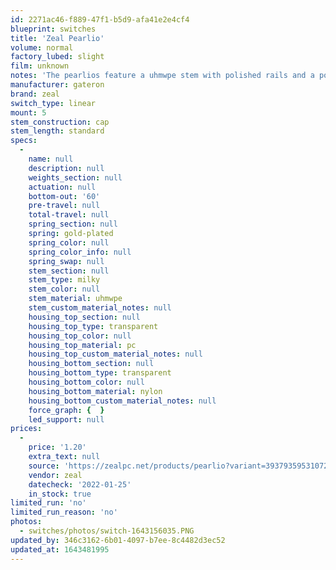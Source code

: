 ```yaml
---
id: 2271ac46-f889-47f1-b5d9-afa41e2e4cf4
blueprint: switches
title: 'Zeal Pearlio'
volume: normal
factory_lubed: slight
film: unknown
notes: 'The pearlios feature a uhmwpe stem with polished rails and a polished nylon bottom for a "buttery smooth" linear.'
manufacturer: gateron
brand: zeal
switch_type: linear
mount: 5
stem_construction: cap
stem_length: standard
specs:
  -
    name: null
    description: null
    weights_section: null
    actuation: null
    bottom-out: '60'
    pre-travel: null
    total-travel: null
    spring_section: null
    spring: gold-plated
    spring_color: null
    spring_color_info: null
    spring_swap: null
    stem_section: null
    stem_type: milky
    stem_color: null
    stem_material: uhmwpe
    stem_custom_material_notes: null
    housing_top_section: null
    housing_top_type: transparent
    housing_top_color: null
    housing_top_material: pc
    housing_top_custom_material_notes: null
    housing_bottom_section: null
    housing_bottom_type: transparent
    housing_bottom_color: null
    housing_bottom_material: nylon
    housing_bottom_custom_material_notes: null
    force_graph: {  }
    led_support: null
prices:
  -
    price: '1.20'
    extra_text: null
    source: 'https://zealpc.net/products/pearlio?variant=39379359531072'
    vendor: zeal
    datecheck: '2022-01-25'
    in_stock: true
limited_run: 'no'
limited_run_reason: 'no'
photos:
  - switches/photos/switch-1643156035.PNG
updated_by: 346c3162-6b01-4097-b7ee-8c4482d3ec52
updated_at: 1643481995
---
```

